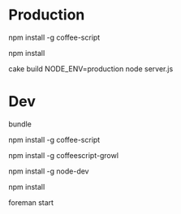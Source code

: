 # Production

npm install -g coffee-script

npm install

cake build
NODE_ENV=production node server.js

# Dev

bundle

npm install -g coffee-script

npm install -g coffeescript-growl

npm install -g node-dev

npm install

foreman start
